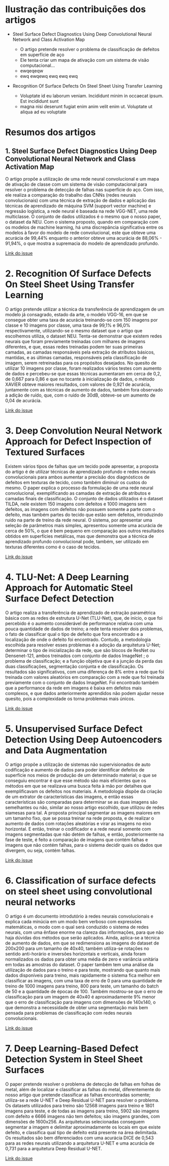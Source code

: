 # Ilustração das contribuições dos artigos

* Steel Surface Defect Diagnostics Using Deep Convolutional Neural Network and Class Activation Map
  * O artigo pretende resolver o problema de classificação de defeitos em superfície de aço
  * Ele tenta criar um mapa de ativação com um sistema de visão computacional...
  * ewqeqeqw
  * ewq ewqewq ewq ewq ewq 

* Recognition Of Surface Defects On Steel Sheet Using Transfer Learning
  * Voluptate id eu laborum veniam. Incididunt minim in occaecat ipsum. Est incididunt sunt 
  * magna nisi deserunt fugiat enim anim velit enim ut. Voluptate ut aliqua ad eu voluptate 

# Resumos dos artigos

## 1. Steel Surface Defect Diagnostics Using Deep Convolutional Neural Network and Class Activation Map

O artigo propõe a utilização de uma rede neural convolucional e um mapa de ativação de classe com um sistema de visão computacional para resolver o problema de detecção de falhas nas superfície do aço. Com isso, ele realiza a comparação do trabalho das CNNs (redes neurais convolucionais) com uma técnica de extração de dados e aplicação das técnicas de aprendizado de máquina SVM (support vector machine) e regressão logística, a rede neural é baseada na rede VGG-NET, uma rede multiclasse. O conjunto de dados utilizados é o mesmo que o nosso paper, o dataset da NEU. Com o sistema proposto, quando em comparação com os modelos de machine learning, há uma discrepância significativa entre os modelos à favor do modelo de rede convolucional, este que obteve uma acurácia de 99,44% enquanto o anterior obteve uma acurácia de 88,06% - 91,94%, o que mostra a supremacia do modelo de aprendizado profundo.

[Link do issue](https://github.com/ghastcmd/one-shot-steel-surfaces/issues/1)

# 2. Recognition Of Surface Defects On Steel Sheet Using Transfer Learning

O artigo pretende utilizar a técnica da transferência de aprendizagem de um modelo já consagrado, estado da arte, o modelo VGG-16, em que se consegue obter uma taxa de acurácia treinando-se com 150 imagens por classe e 10 imagens por classe, uma taxa de 99,1% e 96,0% respectivamente, utilizando-se o mesmo dataset que o artigo que escolhemos utiliza, o dataset NEU. Tenta-se demonstrar que existem redes neurais que foram previamente treinadas com milhares de imagens diferentes, e que, essas redes treinadas podem ter suas primeiras camadas, as camadas responsáveis pela extração de atributos básicos, mantidas, e as últimas camadas, responsáveis pela classificação de imagem, serem retreinadas para os propósitos desejados. No quesito de utilizar 10 imagens por classe, foram realizados vários testes com aumento de dados e percebeu-se que essas técnicas aumentaram em cerca de 0,2, de 0,667 para 0,86 e que no tocante à inicialização de dados, o método XAVIER obteve maiores resultados, com valores de 0,921 de acurácia, juntamente com as técnicas de aumento de dados, também fora observado a adição de ruído, que, com o ruído de 30dB, obteve-se um aumento de 0,04 de acurácia.

[Link do issue](https://github.com/ghastcmd/one-shot-steel-surfaces/issues/3)


# 3. Deep Convolution Neural Network Approach for Defect Inspection of Textured Surfaces

Existem vários tipos de falhas que um tecido pode apresentar, a proposta do artigo é de utilizar técnicas de aprendizado profundo e redes neurais convolucionais para ambos aumentar a precisão dos diagnósticos de defeitos em texturas de tecido, como também diminuir os custos do mesmo. O paper explica o processo da formulação de uma rede neural convolucional, exemplificando as camadas de extração de atributos e camadas finais de classificação. O conjunto de dados utilizados é o dataset TILDA, nele existem 150 imagens com defeitos e 1000 imagens sem defeitos, as imagens com defeitos não possuem somente a parte com o defeito, mas também partes do tecido que estão sem defeitos, introduzindo ruído na parte de treino da rede neural.
O sistema, por apresentar uma seleção de parâmetros mais simples, apresentou somente uma acurácia de cerca de 50%, o que é bem pequeno em comparação aos outros resultados obtidos em superfícies metálicas, mas que demonstra que a técnica de aprendizado profundo convolucional pode, também, ser utilizado em texturas diferentes como é o caso de tecidos.

[Link do issue](https://github.com/ghastcmd/one-shot-steel-surfaces/issues/4)


# 4. TLU-Net: A Deep Learning Approach for Automatic Steel Surface Defect Detection

O artigo realiza a transferência de aprendizado de extração paramétrica básica com as redes de estrutura U-Net (TLU-Net), que, de início, o que foi percebido é o aumento considerável de performance relativa com uma pouca quantidade de dados de treino; a rede tenta resolver dois problemas, o fato de classificar qual o tipo de defeito que fora encontrado e a localização de onde o defeito foi encontrado. Contudo, a metodologia escolhida para resolver esses problemas é a adoção da arquitetura U-Net; determinar o tipo de inicialização da rede, que são blocos de ResNet ou Densenet-121, ambos treinados com conjunto de dados ImageNet ; o problema de classificação; e a função objetiva que é a junção da perda das duas classificações, segmentação conjunta e de classificação. Os resultados são significativos, com uma diferença de 8% entre a rede que foi treinada com valores aleatórios em comparação com a rede que foi treinada previamente com o conjunto de dados ImageNet. Foi encontrado também que a performance da rede em imagens é baixa em defeitos mais complexos, e que dados anteriormente aprendidos não podem ajudar nesse quesito, pois a complexidade os torna problemas mais únicos.

[Link do issue](https://github.com/ghastcmd/one-shot-steel-surfaces/issues/5)

# 5. Unsupervised Surface Defect Detection Using Deep Autoencoders and Data Augmentation

O artigo propõe a utilização de sistemas não supervisionados de auto codificação e aumento de dados para poder identificar defeitos de superfície nos meios de produção de um determinado material; o que se conseguiu encontrar é que esse método são mais eficientes que os métodos em que se realizava uma busca feita à mão por detalhes que exemplificavam os defeitos nos materiais. A metodologia dispõe da criação de um extrator de características das imagens, e então essas características são comparadas para determinar se as duas imagens são semelhantes ou não, similar ao nosso artigo escolhido, que utilizou de redes siamesas para tal.
A proposta principal segmentar as imagens maiores em um tamanho fixo, que se possa treinar na rede proposta, e de realizar o aumento de dados com rotações aleatórias e virar as imagens no eixo horizontal. E então, treinar o codificador e a rede neural somente com imagens segmentadas que não detém de falhas, e então, posteriormente na fase de teste, é feito a comparação de imagens que contém falhas e imagens que não contém falhas, para o sistema decidir quais os dados que divergem, ou seja, contém falhas.

[Link do issue](https://github.com/ghastcmd/one-shot-steel-surfaces/issues/9)

# 6. Classification of surface defects on steel sheet using convolutional neural networks

O artigo é um documento introdutório à redes neurais convolucionais e explica cada minúcia em um modo bem verboso com expressões matemáticas, o modo com o qual será conduzido o sistema de redes neurais, com uma ênfase enorme na clareza das informações, para que não haja dúvidas dos métodos que serão aplicados. Ainda, aplica-se a técnica de aumento de dados, em que se redimensiona as imagens do dataset de 200x200 para um tamanho de 40x40, também utiliza-se rotações no sentido anti-horário e inversões horizontais e verticais, ainda foram normalizados os dados para obter uma média de zero e variância unitária em todas as amostras do dataset. O paper também tem uma análise da utilização de dados para o treino e para teste, mostrando que quanto mais dados disponíveis para treino, mais rapidamente o sistema fica melhor em classificar as imagens, com uma taxa de erro de 0 para uma quantidade de treino de 1000 imagens para treino, 800 para teste, um tamanho do batch de 50 e a quantidade de épocas de 100. Também mostrou-se que o erro de classificação para um imagem de 40x40 é aproximadamente 9% menor que o erro de classificação para imagens com dimensões de 140x140, o que demonstra a necessidade de obter uma segmentação mais bem pensada para problemas de classificação com redes neurais convolucionais.

[Link do issue](https://github.com/ghastcmd/one-shot-steel-surfaces/issues/10)

# 7. Deep Learning-Based Defect Detection System in Steel Sheet Surfaces

O paper pretende resolver o problema de detecção de falhas em folhas de metal, além de localizar e classificar as falhas do metal, diferentemente do nosso artigo que pretende classificar as falhas encontradas somente; utiliza-se a rede U-NET e Deep Residual U-NET para resolver o problema. Os datasets utilizados para treino são 12568 imagens para treino e 1801 imagens para teste, e de todas as imagens para treino, 5902 são imagens com defeito e 6666 imagens não tem defeitos; são imagens grandes, com dimensões de 1600x256. As arquiteturas selecionadas conseguem segmentar a imagem e delimitar aproximadamente os locais em que existe defeito, e classifica qual tipo de defeito está presente na área delimitada. Os resultados são bem diferenciados com uma acurácia DICE de 0,543 para as redes neurais utilizando a arquitetura U-NET e uma acurácia de 0,731 para a arquitetura Deep Residual U-NET.

[Link do issue](https://github.com/ghastcmd/one-shot-steel-surfaces/issues/11)
